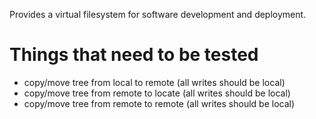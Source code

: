 Provides a virtual filesystem for software development and deployment.

# Things that need to be tested
* copy/move tree from local to remote (all writes should be local)
* copy/move tree from remote to locate (all writes should be local)
* copy/move tree from remote to remote (all writes should be local)
